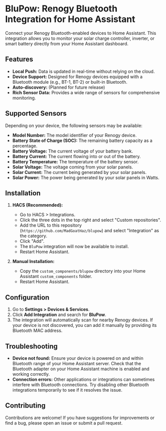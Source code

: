 # BluPow: Renogy Bluetooth Integration for Home Assistant

Connect your Renogy Bluetooth-enabled devices to Home Assistant. This integration allows you to monitor your solar charge controller, inverter, or smart battery directly from your Home Assistant dashboard.

## Features

-   **Local Push:** Data is updated in real-time without relying on the cloud.
-   **Device Support:** Designed for Renogy devices equipped with a Bluetooth module (e.g., BT-1, BT-2) or built-in Bluetooth.
-   **Auto-discovery:** (Planned for future release)
-   **Rich Sensor Data:** Provides a wide range of sensors for comprehensive monitoring.

## Supported Sensors

Depending on your device, the following sensors may be available:

-   **Model Number:** The model identifier of your Renogy device.
-   **Battery State of Charge (SOC):** The remaining battery capacity as a percentage.
-   **Battery Voltage:** The current voltage of your battery bank.
-   **Battery Current:** The current flowing into or out of the battery.
-   **Battery Temperature:** The temperature of the battery sensor.
-   **Solar Voltage:** The voltage coming from your solar panels.
-   **Solar Current:** The current being generated by your solar panels.
-   **Solar Power:** The power being generated by your solar panels in Watts.

## Installation

1.  **HACS (Recommended):**
    -   Go to HACS > Integrations.
    -   Click the three dots in the top right and select "Custom repositories".
    -   Add the URL to this repository (`https://github.com/MadGoatHaz/blupow`) and select "Integration" as the category.
    -   Click "Add".
    -   The `BluPow` integration will now be available to install.
    -   Restart Home Assistant.

2.  **Manual Installation:**
    -   Copy the `custom_components/blupow` directory into your Home Assistant `custom_components` folder.
    -   Restart Home Assistant.

## Configuration

1.  Go to **Settings > Devices & Services**.
2.  Click **Add Integration** and search for **BluPow**.
3.  The integration will automatically scan for nearby Renogy devices. If your device is not discovered, you can add it manually by providing its Bluetooth MAC address.

## Troubleshooting

-   **Device not found:** Ensure your device is powered on and within Bluetooth range of your Home Assistant server. Check that the Bluetooth adapter on your Home Assistant machine is enabled and working correctly.
-   **Connection errors:** Other applications or integrations can sometimes interfere with Bluetooth connections. Try disabling other Bluetooth integrations temporarily to see if it resolves the issue.

## Contributing

Contributions are welcome! If you have suggestions for improvements or find a bug, please open an issue or submit a pull request.

